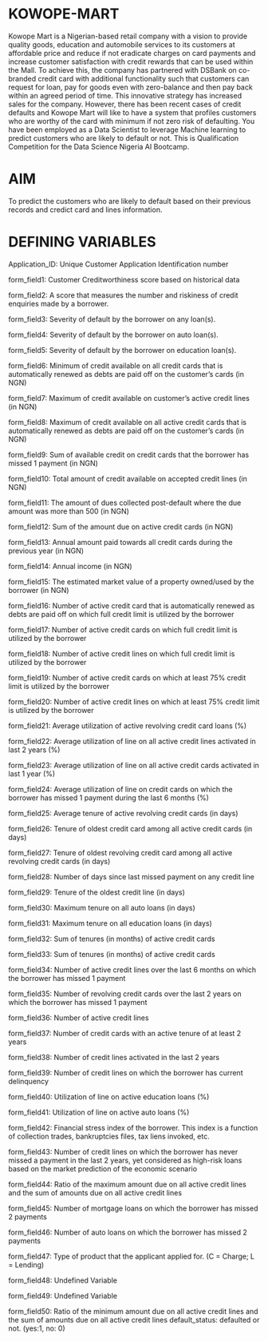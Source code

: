 # KOWOPE-MART
Kowope Mart is a Nigerian-based retail company with a vision to provide quality goods, education and automobile services to its customers at affordable price and reduce if not eradicate charges on card payments and increase customer satisfaction with credit rewards that can be used within the Mall. To achieve this, the company has partnered with DSBank on co-branded credit card with additional functionality such that customers can request for loan, pay for goods even with zero-balance and then pay back within an agreed period of time. This innovative strategy has increased sales for the company. However, there has been recent cases of credit defaults and Kowope Mart will like to have a system that profiles customers who are worthy of the card with minimum if not zero risk of defaulting. You have been employed as a Data Scientist to leverage Machine learning to predict customers who are likely to default or not. This is Qualification Competition for the Data Science Nigeria AI Bootcamp.
# AIM
To predict the customers who are likely to default based on their previous records and credict card and lines information.
# DEFINING VARIABLES
Application_ID: Unique Customer Application Identification number

form_field1: Customer Creditworthiness score based on historical data

form_field2: A score that measures the number and riskiness of credit enquiries made by a borrower.

form_field3: Severity of default by the borrower on any loan(s).

form_field4: Severity of default by the borrower on auto loan(s).

form_field5: Severity of default by the borrower on education loan(s).

form_field6: Minimum of credit available on all credit cards that is automatically renewed as debts are paid off on the customer’s cards (in NGN)

form_field7: Maximum of credit available on customer’s active credit lines (in NGN)

form_field8: Maximum of credit available on all active credit cards that is automatically renewed as debts are paid off on the customer’s cards (in NGN)

form_field9: Sum of available credit on credit cards that the borrower has missed 1 payment (in NGN)

form_field10: Total amount of credit available on accepted credit lines (in NGN)

form_field11: The amount of dues collected post-default where the due amount was more than 500 (in NGN)

form_field12: Sum of the amount due on active credit cards (in NGN)

form_field13: Annual amount paid towards all credit cards during the previous year (in NGN)

form_field14: Annual income (in NGN)

form_field15: The estimated market value of a property owned/used by the borrower (in NGN)

form_field16: Number of active credit card that is automatically renewed as debts are paid off on which full credit limit is utilized by the borrower

form_field17: Number of active credit cards on which full credit limit is utilized by the borrower

form_field18: Number of active credit lines on which full credit limit is utilized by the borrower

form_field19: Number of active credit cards on which at least 75% credit limit is utilized by the borrower

form_field20: Number of active credit lines on which at least 75% credit limit is utilized by the borrower

form_field21: Average utilization of active revolving credit card loans (%)

form_field22: Average utilization of line on all active credit lines activated in last 2 years (%)

form_field23: Average utilization of line on all active credit cards activated in last 1 year (%)

form_field24: Average utilization of line on credit cards on which the borrower has missed 1 payment during the last 6 months (%)

form_field25: Average tenure of active revolving credit cards (in days)

form_field26: Tenure of oldest credit card among all active credit cards (in days)

form_field27: Tenure of oldest revolving credit card among all active revolving credit cards (in days)

form_field28: Number of days since last missed payment on any credit line

form_field29: Tenure of the oldest credit line (in days)

form_field30: Maximum tenure on all auto loans (in days)

form_field31: Maximum tenure on all education loans (in days)

form_field32: Sum of tenures (in months) of active credit cards

form_field33: Sum of tenures (in months) of active credit cards

form_field34: Number of active credit lines over the last 6 months on which the borrower has missed 1 payment

form_field35: Number of revolving credit cards over the last 2 years on which the borrower has missed 1 payment

form_field36: Number of active credit lines

form_field37: Number of credit cards with an active tenure of at least 2 years

form_field38: Number of credit lines activated in the last 2 years

form_field39: Number of credit lines on which the borrower has current delinquency

form_field40: Utilization of line on active education loans (%)

form_field41: Utilization of line on active auto loans (%)

form_field42: Financial stress index of the borrower. This index is a function of collection trades, bankruptcies files, tax liens invoked, etc.

form_field43: Number of credit lines on which the borrower has never missed a payment in the last 2 years, yet considered as high-risk loans based on the market prediction of the economic scenario

form_field44: Ratio of the maximum amount due on all active credit lines and the sum of amounts due on all active credit lines

form_field45: Number of mortgage loans on which the borrower has missed 2 payments

form_field46: Number of auto loans on which the borrower has missed 2 payments

form_field47: Type of product that the applicant applied for. (C = Charge; L = Lending)

form_field48: Undefined Variable

form_field49: Undefined Variable

form_field50: Ratio of the minimum amount due on all active credit lines and the sum of amounts due on all active credit lines default_status: defaulted or not. (yes:1, no: 0)
